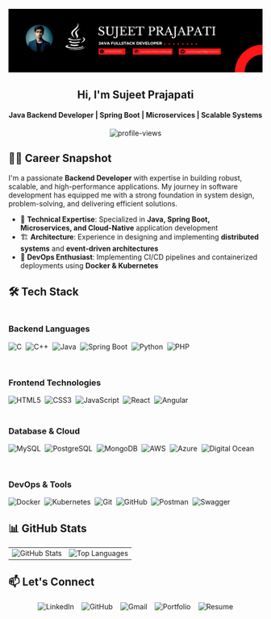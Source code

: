 <p align="center">
    <img src="https://github.com/sujeet-dev-io/sujeet-dev-io/blob/main/Sujeet%20Banner.jpg" alt="banner" />
</p>

<h2 align="center">Hi, I'm Sujeet Prajapati</h2>
<h4 align="center">Java Backend Developer | Spring Boot | Microservices | Scalable Systems</h4>

<p align="center">
    <img src="https://komarev.com/ghpvc/?username=sujeet-dev-io&label=Profile%20views&color=0e75b6&style=flat" alt="profile-views" />
</p>

## 👨‍💻 Career Snapshot

I'm a passionate **Backend Developer** with expertise in building robust, scalable, and high-performance applications. My journey in software development has equipped me with a strong foundation in system design, problem-solving, and delivering efficient solutions.

- 🔧 **Technical Expertise**: Specialized in **Java, Spring Boot, Microservices, and Cloud-Native** application development
- 🏗️ **Architecture**: Experience in designing and implementing **distributed systems** and **event-driven architectures**
- 🚀 **DevOps Enthusiast**: Implementing CI/CD pipelines and containerized deployments using **Docker & Kubernetes**

## 🛠️ Tech Stack

<div style="display: flex; flex-wrap: wrap; gap: 30px; justify-content: space-between; margin: 20px 0;">

<div style="flex: 1; min-width: 250px;">
<h3>Backend Languages</h3>
<div style="display: flex; flex-wrap: wrap; gap: 8px;">
    <img src="https://img.shields.io/badge/C-00599C?style=flat&logo=c&logoColor=white" alt="C" />
    <img src="https://img.shields.io/badge/C%2B%2B-00599C?style=flat&logo=c%2B%2B&logoColor=white" alt="C++" />
    <img src="https://img.shields.io/badge/Java-ED8B00?style=flat&logo=openjdk&logoColor=white" alt="Java" />
    <img src="https://img.shields.io/badge/Spring%20Boot-6DB33F?style=flat&logo=springboot" alt="Spring Boot" />
    <img src="https://img.shields.io/badge/Python-3776AB?style=flat&logo=python&logoColor=white" alt="Python" />
    <img src="https://img.shields.io/badge/PHP-777BB4?style=flat&logo=php&logoColor=white" alt="PHP" />
</div>
</div>

<div style="flex: 1; min-width: 250px;">
<h3>Frontend Technologies</h3>
<div style="display: flex; flex-wrap: wrap; gap: 8px;">
    <img src="https://img.shields.io/badge/HTML5-E34F26?style=flat&logo=html5&logoColor=white" alt="HTML5" />
    <img src="https://img.shields.io/badge/CSS3-1572B6?style=flat&logo=css3&logoColor=white" alt="CSS3" />
    <img src="https://img.shields.io/badge/JavaScript-F7DF1E?style=flat&logo=javascript&logoColor=black" alt="JavaScript" />
    <img src="https://img.shields.io/badge/React-20232A?style=flat&logo=react" alt="React" />
    <img src="https://img.shields.io/badge/Angular-DD0031?style=flat&logo=angular&logoColor=white" alt="Angular" />
</div>
</div>

</div>

<div style="display: flex; flex-wrap: wrap; gap: 30px; justify-content: space-between; margin: 20px 0;">

<div style="flex: 1; min-width: 250px;">
<h3>Database & Cloud</h3>
<div style="display: flex; flex-wrap: wrap; gap: 8px;">
    <img src="https://img.shields.io/badge/MySQL-4479A1?style=flat&logo=mysql" alt="MySQL" />
    <img src="https://img.shields.io/badge/PostgreSQL-336791?style=flat&logo=postgresql" alt="PostgreSQL" />
    <img src="https://img.shields.io/badge/MongoDB-4EA94B?style=flat&logo=mongodb" alt="MongoDB" />
    <img src="https://img.shields.io/badge/AWS-232F3E?style=flat&logo=amazon-aws" alt="AWS" />
    <img src="https://img.shields.io/badge/Azure-0089D6?style=flat&logo=microsoft-azure" alt="Azure" />
    <img src="https://img.shields.io/badge/Digital%20Ocean-0080FF?style=flat&logo=digitalocean" alt="Digital Ocean" />
</div>
</div>

<div style="flex: 1; min-width: 250px;">
<h3>DevOps & Tools</h3>
<div style="display: flex; flex-wrap: wrap; gap: 8px;">
    <img src="https://img.shields.io/badge/Docker-2496ED?style=flat&logo=docker" alt="Docker" />
    <img src="https://img.shields.io/badge/Kubernetes-326CE5?style=flat&logo=kubernetes" alt="Kubernetes" />
    <img src="https://img.shields.io/badge/Git-F05032?style=flat&logo=git" alt="Git" />
    <img src="https://img.shields.io/badge/GitHub-181717?style=flat&logo=github" alt="GitHub" />
    <img src="https://img.shields.io/badge/Postman-FF6C37?style=flat&logo=postman" alt="Postman" />
    <img src="https://img.shields.io/badge/Swagger-85EA2D?style=flat&logo=swagger" alt="Swagger" />
</div>
</div>

</div>

## 📊 GitHub Stats

<div align="center">
    <table>
        <tr>
            <td>
                <img src="https://github-readme-stats.vercel.app/api?username=sujeet-dev-io&show_icons=true&theme=radical" alt="GitHub Stats" />
            </td>
            <td>
                <img src="https://github-readme-stats.vercel.app/api/top-langs/?username=sujeet-dev-io&layout=compact&theme=radical" alt="Top Languages" />
            </td>
        </tr>
    </table>
</div>

## 📫 Let's Connect

<div style="display: flex; flex-wrap: wrap; gap: 15px; justify-content: center; margin: 20px 0;">
    <a href="https://www.linkedin.com/in/sujeet-prajapati-145b2624a/" target="_blank" style="text-decoration: none;">
        <img src="https://img.shields.io/badge/LinkedIn-0077B5?style=for-the-badge&logo=linkedin&logoColor=white" alt="LinkedIn" />
    </a>
    <a href="https://github.com/sujeet-dev-io" target="_blank" style="text-decoration: none;">
        <img src="https://img.shields.io/badge/GitHub-100000?style=for-the-badge&logo=github&logoColor=white" alt="GitHub" />
    </a>
    <a href="mailto:sujeetprajap02@gmail.com" style="text-decoration: none;">
        <img src="https://img.shields.io/badge/Gmail-D14836?style=for-the-badge&logo=gmail&logoColor=white" alt="Gmail" />
    </a>
    <a href="https://sujeetportfolios.netlify.app/" target="_blank" style="text-decoration: none;">
        <img src="https://img.shields.io/badge/Portfolio-000000?style=for-the-badge&logo=about.me&logoColor=white" alt="Portfolio" />
    </a>
    <a href="https://app.luminpdf.com/viewer/681a4358083ad7d7c6b37c22" target="_blank" style="text-decoration: none;">
        <img src="https://img.shields.io/badge/Resume-4285F4?style=for-the-badge&logo=google-drive&logoColor=white" alt="Resume" />
    </a>
</div>
